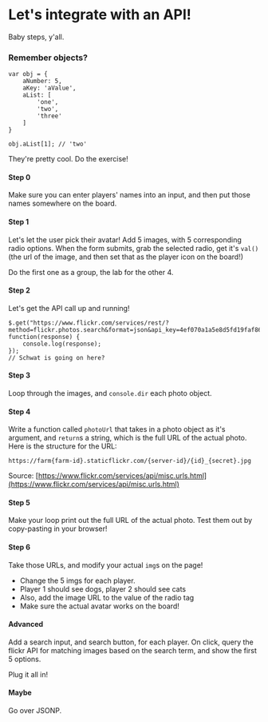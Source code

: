 # Let's integrate with an API!

Baby steps, y'all.

### Remember objects?

	var obj = {
		aNumber: 5,
		aKey: 'aValue',
		aList: [
			'one',
			'two',
			'three'
		]
	}
	
	obj.aList[1]; // 'two'

They're pretty cool. Do the exercise!

#### Step 0
Make sure you can enter players' names into an input, and then put those names somewhere on the board.

#### Step 1
Let's let the user pick their avatar! Add 5 images, with 5 corresponding radio options. When the form submits, grab the selected radio, get it's `val()` (the url of the image, and then set that as the player icon on the board!)

Do the first one as a group, the lab for the other 4.

#### Step 2
Let's get the API call up and running! 

	$.get("https://www.flickr.com/services/rest/?method=flickr.photos.search&format=json&api_key=4ef070a1a5e8d5fd19faf868213c8bd0&nojsoncallback=1&text=dog", function(response) { 
        console.log(response);
    });
    // Schwat is going on here?

#### Step 3
Loop through the images, and `console.dir` each photo object.

#### Step 4
Write a function called `photoUrl` that takes in a photo object as it's argument, and `return`s a string, which is the full URL of the actual photo. Here is the structure for the URL:

	https://farm{farm-id}.staticflickr.com/{server-id}/{id}_{secret}.jpg

Source: [https://www.flickr.com/services/api/misc.urls.html](https://www.flickr.com/services/api/misc.urls.html)

#### Step 5
Make your loop print out the full URL of the actual photo. Test them out by copy-pasting in your browser!

#### Step 6
Take those URLs, and modify your actual `img`s on the page!

- Change the 5 imgs for each player.
- Player 1 should see dogs, player 2 should see cats
- Also, add the image URL to the value of the radio tag
- Make sure the actual avatar works on the board!

#### Advanced
Add a search input, and search button, for each player. On click, query the flickr API for matching images based on the search term, and show the first 5 options.

Plug it all in!

#### Maybe
Go over JSONP.